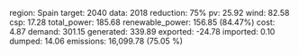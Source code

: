 region: Spain
target: 2040
data: 2018
reduction: 75%
pv: 25.92
wind: 82.58
csp: 17.28
total_power: 185.68
renewable_power: 156.85 (84.47%)
cost: 4.87
demand: 301.15
generated: 339.89
exported: -24.78
imported: 0.10
dumped: 14.06
emissions: 16,099.78 (75.05 %)
